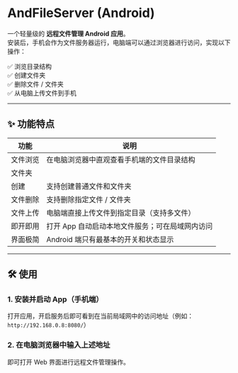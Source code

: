 # AndFileServer (Android)

一个轻量级的 **远程文件管理 Android 应用**。  
安装后，手机会作为文件服务器运行，电脑端可以通过浏览器进行访问，实现以下操作：

✅ 浏览目录结构  
✅ 创建文件夹  
✅ 删除文件 / 文件夹  
✅ 从电脑上传文件到手机  

---

## ✨ 功能特点

| 功能 | 说明 |
|------|------------------------------------------------------------|
| 文件浏览 | 在电脑浏览器中直观查看手机端的文件目录结构 |
| 文件夹
创建 | 支持创建普通文件和文件夹 |
| 文件删除 | 支持删除指定文件 / 文件夹 |
| 文件上传 | 电脑端直接上传文件到指定目录（支持多文件） |
| 即开即用 | 打开 App 自动启动本地文件服务；可在局域网内访问 |
| 界面极简 | Android 端只有最基本的开关和状态显示 |

---

## 🛠 使用

### 1. 安装并启动 App（手机端）

打开应用，开启服务后即可看到在当前局域网中的访问地址（例如：`http://192.168.0.8:8080/`）

### 2. 在电脑浏览器中输入上述地址

即可打开 Web 界面进行远程文件管理操作。



